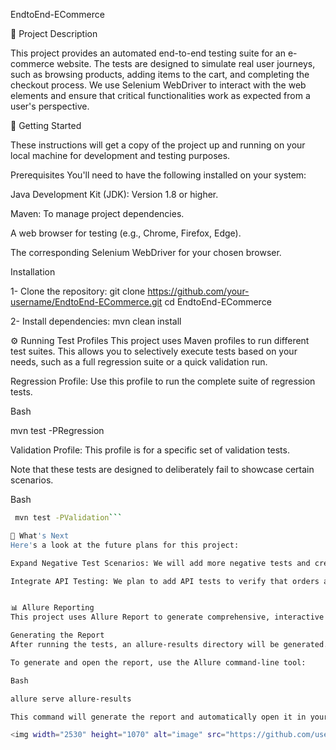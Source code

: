 EndtoEnd-ECommerce

📝 Project Description

This project provides an automated end-to-end testing suite for an e-commerce website. The tests are designed to simulate real user journeys, such as browsing products, adding items to the cart, and completing the checkout process. We use Selenium WebDriver to interact with the web elements and ensure that critical functionalities work as expected from a user's perspective.

🚀 Getting Started

These instructions will get a copy of the project up and running on your local machine for development and testing purposes.

Prerequisites
You'll need to have the following installed on your system:

Java Development Kit (JDK): Version 1.8 or higher.

Maven: To manage project dependencies.

A web browser for testing (e.g., Chrome, Firefox, Edge).

The corresponding Selenium WebDriver for your chosen browser.

Installation

1- Clone the repository: 
git clone https://github.com/your-username/EndtoEnd-ECommerce.git
cd EndtoEnd-ECommerce


2- Install dependencies: 
    mvn clean install

    
⚙️ Running Test Profiles
This project uses Maven profiles to run different test suites. This allows you to selectively execute tests based on your needs, such as a full regression suite or a quick validation run.

Regression Profile: Use this profile to run the complete suite of regression tests.

Bash

mvn test -PRegression

Validation Profile: This profile is for a specific set of validation tests.

Note that these tests are designed to deliberately fail to showcase certain scenarios.

Bash
   ```bash
    mvn test -PValidation```

🚀 What's Next
Here's a look at the future plans for this project:

Expand Negative Test Scenarios: We will add more negative tests and create dedicated profiles to validate a wider range of failure conditions.

Integrate API Testing: We plan to add API tests to verify that orders and other critical data are correctly registered in the backend database.


📊 Allure Reporting
This project uses Allure Report to generate comprehensive, interactive test reports. Allure provides a clear overview of test execution, including pass/fail rates, detailed steps for each test, and screenshots on failure.

Generating the Report
After running the tests, an allure-results directory will be generated.

To generate and open the report, use the Allure command-line tool:

Bash

allure serve allure-results

This command will generate the report and automatically open it in your default browser.

<img width="2530" height="1070" alt="image" src="https://github.com/user-attachments/assets/544de91e-d82e-47e2-946e-438080398a25" />



